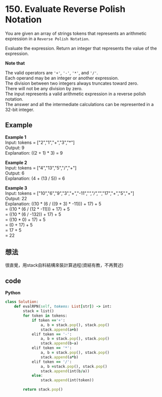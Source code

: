 # 150. Evaluate Reverse Polish Notation
You are given an array of strings tokens that represents an arithmetic expression in a `Reverse Polish Notation`.  

Evaluate the expression. Return an integer that represents the value of the expression.  

**Note that**  

The valid operators are `'+'`, `'-'`, `'*'`, and `'/'`.  
Each operand may be an integer or another expression.  
The division between two integers always truncates toward zero.  
There will not be any division by zero.  
The input represents a valid arithmetic expression in a reverse polish notation.  
The answer and all the intermediate calculations can be represented in a 32-bit integer.  
 
## Example
**Example 1**   
Input: tokens = ["2","1","+","3","*"]  
Output: 9  
Explanation: ((2 + 1) * 3) = 9  

**Example 2**  
Input: tokens = ["4","13","5","/","+"]  
Output: 6  
Explanation: (4 + (13 / 5)) = 6  

**Example 3**  
Input: tokens = ["10","6","9","3","+","-11","*","/","*","17","+","5","+"]  
Output: 22  
Explanation: ((10 * (6 / ((9 + 3) * -11))) + 17) + 5  
= ((10 * (6 / (12 * -11))) + 17) + 5  
= ((10 * (6 / -132)) + 17) + 5  
= ((10 * 0) + 17) + 5  
= (0 + 17) + 5  
= 17 + 5  
= 22  

## 想法
很直覺，用stack自料結構來裝計算過程(資結有教，不再贅述)  

## code
**Python**
```ruby
class Solution:
    def evalRPN(self, tokens: List[str]) -> int:
        stack = list()
        for token in tokens:
            if token =='+':
                a, b = stack.pop(), stack.pop()
                stack.append(a+b)
            elif token == '-':
                a, b = stack.pop(), stack.pop()
                stack.append(b-a)
            elif token == '*':
                a, b = stack.pop(), stack.pop()
                stack.append(a*b)
            elif token == '/':
                a, b =stack.pop(), stack.pop()
                stack.append(int(b/a))
            else:
                stack.append(int(token))
        
        return stack.pop()
```
